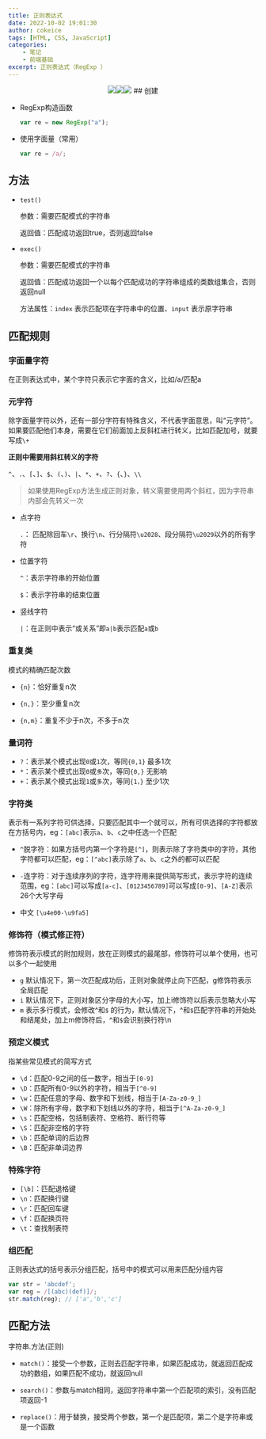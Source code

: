 ```yaml
---
title: 正则表达式
date: 2022-10-02 19:01:30
author: cokeice
tags: [HTML, CSS, JavaScript]
categories: 
    - 笔记
    - 前端基础
excerpt: 正则表达式（RegExp ）
---
```


<p align='center'>
<a href="https://www.github.com/Cokeic" target="_blank"><img src="https://img.shields.io/badge/Github-@可乐冰-f3e1e1.svg?style=flat-square&logo=Github&logoColor=181717"></a><a href="https://www.gitee.com/Cokeice" target="_blank"><img src="https://img.shields.io/badge/Gitee-@可乐冰-f3e1e1.svg?style=flat-square&logo=Gitee&logoColor=C71D23"></a><a href="https://cokeice.gitee.io/img/wechat/wx.png" target="_blank"><img src="https://img.shields.io/badge/微信-@LNFeng-f3e1e1.svg?style=flat-square&logo=WeChat"></a>
## 创建

* RegExp构造函数

  ```js
  var re = new RegExp("a");
  ```

* 使用字面量（常用）

  ```js
  var re = /a/;
  ```



## 方法

* `test()` 

  参数：需要匹配模式的字符串

  返回值：匹配成功返回true，否则返回false

* `exec()`

  参数：需要匹配模式的字符串

  返回值：匹配成功返回一个以每个匹配成功的字符串组成的类数组集合，否则返回null

  方法属性：`index` 表示匹配项在字符串中的位置、`input` 表示原字符串



## 匹配规则

### 字面量字符

在正则表达式中，某个字符只表示它字面的含义，比如/a/匹配a

### 元字符

除字面量字符以外，还有一部分字符有特殊含义，不代表字面意思，叫“元字符”。如果要匹配他们本身，需要在它们前面加上反斜杠进行转义，比如匹配加号，就要写成`\+`

**正则中需要用斜杠转义的字符**

`^`、`.`、`[`、`]`、`$`、`(`、`)`、`|`、`*`、`+`、`?`、`{`、`}`、`\\`

> 如果使用RegExp方法生成正则对象，转义需要使用两个斜杠，因为字符串内部会先转义一次

* 点字符

  `.`： 匹配除回车`\r`、换行`\n`、行分隔符`\u2028`、段分隔符`\u2029`以外的所有字符

* 位置字符

  `^`：表示字符串的开始位置

  `$`：表示字符串的结束位置

* 竖线字符

  `|`：在正则中表示“或关系”即`a|b`表示匹配`a`或`b`

### 重复类

模式的精确匹配次数

* `{n}`：恰好重复n次

* `{n,}`：至少重复n次

* `{n,m}`：重复不少于n次，不多于n次

### 量词符

* `?`：表示某个模式出现`0`或`1`次，等同`{0,1}` 最多1次
* `*`：表示某个模式出现`0`或`多`次，等同`{0,}` 无影响
* `+`：表示某个模式出现`1`或`多`次，等同`{1，}` 至少1次

### 字符类

表示有一系列字符可供选择，只要匹配其中一个就可以，所有可供选择的字符都放在方括号内，eg：`[abc]`表示`a`、`b`、`c`之中任选一个匹配

* `^`脱字符：如果方括号内第一个字符是`[^]`，则表示除了字符类中的字符，其他字符都可以匹配，eg：`[^abc]`表示除了`a`、`b`、`c`之外的都可以匹配
* `-`连字符：对于连续序列的字符，连字符用来提供简写形式，表示字符的连续范围，eg：`[abc]`可以写成`[a-c]`、`[0123456789]`可以写成`[0-9]`、`[A-Z]`表示26个大写字母

* 中文 `[\u4e00-\u9fa5]`

### 修饰符（模式修正符）

修饰符表示模式的附加规则，放在正则模式的最尾部，修饰符可以单个使用，也可以多个一起使用

* `g` 默认情况下，第一次匹配成功后，正则对象就停止向下匹配，g修饰符表示全局匹配
* `i` 默认情况下，正则对象区分字母的大小写，加上i修饰符以后表示忽略大小写
* `m` 表示多行模式，会修改^和`$` 的行为，默认情况下，^和`$`匹配字符串的开始处和结尾处，加上m修饰符后，^和`$`会识别换行符\n

### 预定义模式

指某些常见模式的简写方式

* `\d`：匹配0-9之间的任一数字，相当于`[0-9]`
* `\D`：匹配所有0-9以外的字符，相当于`[^0-9]`
* `\w`：匹配任意的字母、数字和下划线，相当于`[A-Za-z0-9_]`
* `\W`：除所有字母，数字和下划线以外的字符，相当于`[^A-Za-z0-9_]`
* `\s`：匹配空格，包括制表符、空格符、断行符等
* `\S`：匹配非空格的字符
* `\b`：匹配单词的后边界
* `\B`：匹配非单词边界

### 特殊字符

* `[\b]`：匹配退格键
* `\n`：匹配换行键
* `\r`：匹配回车键
* `\f`：匹配换页符
* `\t`：查找制表符

### 组匹配

正则表达式的括号表示分组匹配，括号中的模式可以用来匹配分组内容

```js
var str = 'abcdef';
var reg = /[(abc)(def)]/;
str.match(reg); // ['a','b','c']
```



## 匹配方法

字符串.方法(正则)

* `match()`：接受一个参数，正则去匹配字符串，如果匹配成功，就返回匹配成功的数组，如果匹配不成功，就返回null

* `search()`：参数与match相同，返回字符串中第一个匹配项的索引，没有匹配项返回-1

* `replace()`：用于替换，接受两个参数，第一个是匹配项，第二个是字符串或是一个函数

  



















